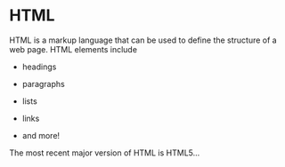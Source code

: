 # HTML



HTML is a markup language that can be used to define the structure of a web page. HTML elements include



* headings

* paragraphs

* lists

* links

* and more!

The most recent major version of HTML is HTML5...